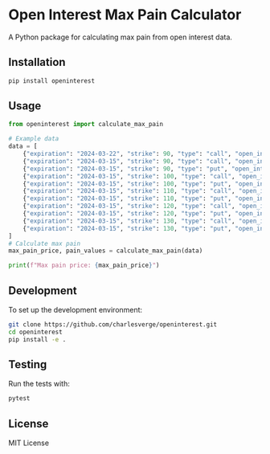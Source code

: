 # Open Interest Max Pain Calculator

A Python package for calculating max pain from open interest data.

## Installation

```bash
pip install openinterest
```

## Usage

```python
from openinterest import calculate_max_pain

# Example data
data = [
    {"expiration": "2024-03-22", "strike": 90, "type": "call", "open_interest": 100},
    {"expiration": "2024-03-15", "strike": 90, "type": "call", "open_interest": 100},
    {"expiration": "2024-03-15", "strike": 90, "type": "put", "open_interest": 50},
    {"expiration": "2024-03-15", "strike": 100, "type": "call", "open_interest": 200},
    {"expiration": "2024-03-15", "strike": 100, "type": "put", "open_interest": 150},
    {"expiration": "2024-03-15", "strike": 110, "type": "call", "open_interest": 50},
    {"expiration": "2024-03-15", "strike": 110, "type": "put", "open_interest": 200},
    {"expiration": "2024-03-15", "strike": 120, "type": "call", "open_interest": 20},
    {"expiration": "2024-03-15", "strike": 120, "type": "put", "open_interest": 300},
    {"expiration": "2024-03-15", "strike": 130, "type": "call", "open_interest": 10},
    {"expiration": "2024-03-15", "strike": 130, "type": "put", "open_interest": 400},
]
# Calculate max pain
max_pain_price, pain_values = calculate_max_pain(data)

print(f"Max pain price: {max_pain_price}")
```

## Development

To set up the development environment:

```bash
git clone https://github.com/charlesverge/openinterest.git
cd openinterest
pip install -e .
```

## Testing

Run the tests with:

```bash
pytest
```

## License

MIT License
